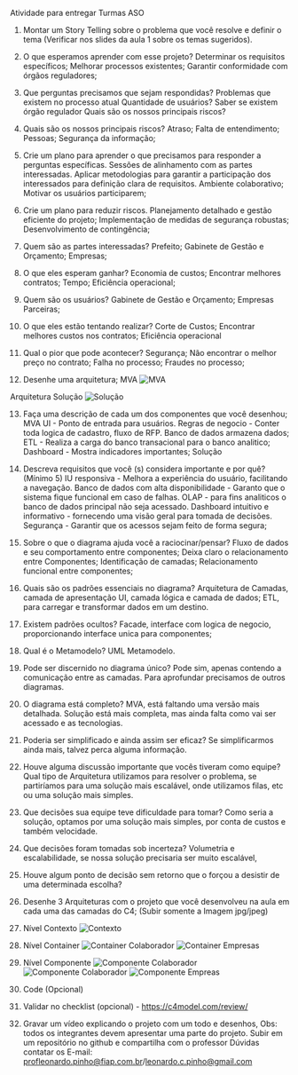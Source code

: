 Atividade para entregar Turmas ASO 
1. Montar um Story Telling sobre o problema que você resolve e definir o tema (Verificar nos 
slides da aula 1 sobre os temas sugeridos). 

2. O que esperamos aprender com esse projeto? 
Determinar os requisitos específicos;
Melhorar processos existentes;
Garantir conformidade com órgãos reguladores;


3. Que perguntas precisamos que sejam respondidas? 
Problemas que existem no processo atual
Quantidade de usuários?
Saber se existem órgão regulador
Quais são os nossos principais riscos?


4. Quais são os nossos principais riscos? 
Atraso;
Falta de entendimento;
Pessoas;
Segurança da informação;

5. Crie um plano para aprender o que precisamos para responder a perguntas específicas. 
Sessões de alinhamento com as partes interessadas.
Aplicar metodologias para garantir a participação dos interessados para definição clara de requisitos.
Ambiente colaborativo;
Motivar os usuários participarem;


6. Crie um plano para reduzir riscos. 
Planejamento detalhado e gestão eficiente do projeto;
Implementação de medidas de segurança robustas;
Desenvolvimento de contingência;


7. Quem são as partes interessadas? 
Prefeito;
Gabinete de Gestão e Orçamento;
Empresas;


8. O que eles esperam ganhar? 
Economia de custos;
Encontrar melhores contratos;
Tempo;
Eficiência operacional;



9. Quem são os usuários? 
Gabinete de Gestão e Orçamento;
Empresas Parceiras;


10. O que eles estão tentando realizar? 
Corte de Custos;
Encontrar melhores custos nos contratos;
Eficiência operacional

11. Qual o pior que pode acontecer? 
Segurança;
Não encontrar o melhor preço no contrato;
Falha no processo;
Fraudes no processo;


12. Desenhe uma arquitetura; 
MVA
![MVA](../images/arquitetura_omb-Arquitetura%20MVA.drawio.png)

Arquitetura Solução
![Solução](../images/arquitetura_omb-Arquitetura_solucao.drawio.png)

13. Faça uma descrição de cada um dos componentes que você desenhou; 
MVA
UI - Ponto de entrada para usuários.
Regras de negocio - Conter toda logica de cadastro, fluxo de RFP.
Banco de dados armazena dados;
ETL - Realiza a carga do banco transacional para o banco analitico;
Dashboard - Mostra indicadores importantes;
Solução

14. Descreva requisitos que você (s) considera importante e por quê? (Mínimo 5) 
IU responsiva - Melhora a experiência do usuário, facilitando a navegação.
Banco de dados com alta disponibilidade - Garanto que o sistema fique funcional em caso de falhas.
OLAP - para fins analiticos o banco de dados principal não seja acessado.
Dashboard intuitivo e informativo - fornecendo uma visão geral para tomada de decisões.
Segurança - Garantir que os acessos sejam feito de forma segura;

15. Sobre o que o diagrama ajuda você a raciocinar/pensar? 
Fluxo de dados e seu comportamento entre componentes;
Deixa claro o relacionamento entre Componentes;
Identificação de camadas;
Relacionamento funcional entre componentes;


16. Quais são os padrões essenciais no diagrama? 
Arquitetura de Camadas, camada de apresentação UI, camada lógica e camada de dados;
ETL, para carregar e transformar dados em um destino.

17. Existem padrões ocultos? 
Facade, interface com logica de negocio, proporcionando interface unica para componentes;

18. Qual é o Metamodelo? 
UML Metamodelo.

19. Pode ser discernido no diagrama único? 
Pode sim, apenas contendo a comunicação entre as camadas. Para aprofundar precisamos de outros diagramas.

20. O diagrama está completo? 
MVA, está faltando uma versão mais detalhada.
Solução está mais completa, mas ainda falta como vai ser acessado e as tecnologias.

21. Poderia ser simplificado e ainda assim ser eficaz? 
Se simplificarmos ainda mais, talvez perca alguma informação.

22. Houve alguma discussão importante que vocês tiveram como equipe? 
Qual tipo de Arquitetura utilizamos para resolver o problema, se partiríamos para uma solução mais escalável, onde utilizamos filas, etc ou uma solução mais simples.

23. Que decisões sua equipe teve dificuldade para tomar? 
Como seria a solução, optamos por uma solução mais simples, por conta de custos e também velocidade.

24. Que decisões foram tomadas sob incerteza? 
Volumetria e escalabilidade, se nossa solução precisaria ser muito escalável,

25. Houve algum ponto de decisão sem retorno que o forçou a desistir de uma determinada escolha? 

26. Desenhe 3 Arquiteturas com o projeto que você desenvolveu na aula em cada uma das 
camadas do C4; (Subir somente a Imagem jpg/jpeg) 

27. Nível Contexto 
![Contexto](../images/c4/context/c4_context.png)

28. Nível Container 
![Container Colaborador](../images/c4/container/container_colaborador.png)
![Container Empresas](../images/c4/container/container_empresas.png)

29. Nível Componente 
![Componente Colaborador](../images/c4/component/canal_colaborador.png)
![Componente Colaborador](../images/c4/component/dashboard_colaborador.png)
![Componente Empreas](../images/c4/component/canal_empresas.png)
30. Code (Opcional) 
31. Validar no checklist (opcional) - https://c4model.com/review/ 
32. Gravar um vídeo explicando o projeto com um todo e desenhos, Obs: todos os integrantes 
devem apresentar uma parte do projeto. 
Subir em um repositório no github e compartilha com o professor 
Dúvidas contatar os E-mail: 
profleonardo.pinho@fiap.com.br/leonardo.c.pinho@gmail.com 
